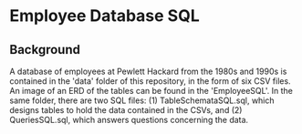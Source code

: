 # Employee Database SQL

## Background

A database of employees at Pewlett Hackard from the 1980s and 1990s is contained in the 'data' folder of this repository, in the form of six CSV files. An image of an ERD of the tables can be found in the 'EmployeeSQL'. In the same folder, there are two SQL files: (1) TableSchemataSQL.sql, which designs tables to hold the data contained in the CSVs, and (2) QueriesSQL.sql, which answers questions concerning the data.
